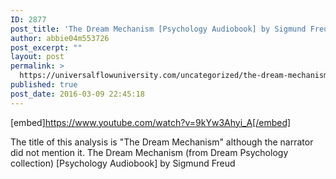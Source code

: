 ```yaml
---
ID: 2877
post_title: 'The Dream Mechanism [Psychology Audiobook] by Sigmund Freud'
author: abbie04m553726
post_excerpt: ""
layout: post
permalink: >
  https://universalflowuniversity.com/uncategorized/the-dream-mechanism-psychology-audiobook-by-sigmund-freud/
published: true
post_date: 2016-03-09 22:45:18
---
```

[embed]https://www.youtube.com/watch?v=9kYw3Ahyi_A[/embed]<br>
<p>The title of this analysis is "The Dream Mechanism" although the narrator did not mention it.
The Dream Mechanism (from Dream Psychology collection) [Psychology Audiobook] by Sigmund Freud</p>
